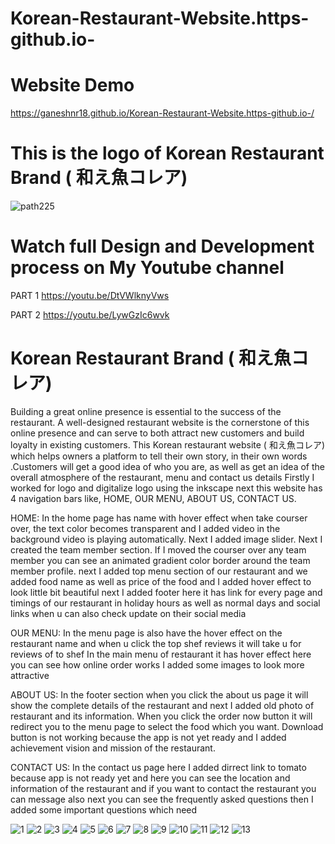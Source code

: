 # Korean-Restaurant-Website.https-github.io-
# Website Demo
https://ganeshnr18.github.io/Korean-Restaurant-Website.https-github.io-/

# This is the logo of Korean Restaurant Brand ( 和え魚コレア)
![path225](https://user-images.githubusercontent.com/72555080/193770247-331d7f8f-2c3d-4c6d-a230-9470934e9d20.png)

# Watch full Design and Development process on My Youtube channel 
PART 1
https://youtu.be/DtVWlknyVws 

PART 2
https://youtu.be/LywGzIc6wvk

# Korean Restaurant Brand ( 和え魚コレア)

Building a great online presence is essential to the success of the restaurant. 
A well-designed restaurant website is the cornerstone of this online presence and can serve to both attract new customers and build loyalty in existing customers. 
This Korean restaurant website ( 和え魚コレア) which helps  owners  a platform to tell their own story, in their own words .Customers will get a good idea of who you are, as well as get an idea of the overall atmosphere of the restaurant, menu and contact us details
Firstly I worked for logo and digitalize logo using the inkscape 
next this website has 4 navigation bars like, HOME, OUR MENU, ABOUT US, CONTACT US.

HOME: In the home page has name with hover effect when take courser over, the text color becomes transparent and I added video in the background video is playing automatically. Next I added image slider. Next I created the team member section. If I moved the courser over any team member you can see an animated gradient color border around the team member profile. next I added top menu section of our restaurant and we added food name as well as price of the food and I added hover effect to look little bit beautiful
next I added footer here it has link for every page and timings of our restaurant in holiday hours as well as normal days and social links when u can also check update on their social media

OUR MENU: In the menu page is also have the hover effect on the restaurant name and when u click the top shef reviews it will take u for reviews of to shef
In the main menu of restaurant  it has hover effect here you can see how online order works I added some images to look more attractive 

ABOUT US: In the footer section when you click the about us page it will show the complete details of the restaurant   and next I added old photo of restaurant and its information. When you click the order now button it will redirect you to the menu page to select the food which you want. Download button is not working because the app is not yet ready and I added achievement vision and mission of the restaurant.

CONTACT US: In the contact us page here I added dirrect link to tomato because app is not ready yet and here you can see the location and information of the restaurant and if you want to contact the restaurant you can message also next you can see the frequently asked questions then I added some important questions which need

![1](https://user-images.githubusercontent.com/72555080/193772094-1a13ab13-e748-4686-9cf0-7101897f3323.png)
![2](https://user-images.githubusercontent.com/72555080/193772127-df67692c-a645-49a3-80be-e469543555b6.png)
![3](https://user-images.githubusercontent.com/72555080/193771915-dea4734e-7ffb-48b2-ad5d-521468063f93.png)
![4](https://user-images.githubusercontent.com/72555080/193771935-210dad02-3e6b-4670-b5d5-515774e8a8da.png)
![5](https://user-images.githubusercontent.com/72555080/193771942-6c6fcaae-8d64-4a7d-a4f0-2c64b5b45971.png)
![6](https://user-images.githubusercontent.com/72555080/193771954-ba743587-57d8-43dd-a762-e4280e039d36.png)
![7](https://user-images.githubusercontent.com/72555080/193771963-5c7a7248-3e9e-4a36-b79f-2310837668ca.png)
![8](https://user-images.githubusercontent.com/72555080/193771985-2a7662da-1c89-418a-aa32-ef8c425f103d.png)
![9](https://user-images.githubusercontent.com/72555080/193772040-0da85cc3-2004-4844-9235-a417c354e98e.png)
![10](https://user-images.githubusercontent.com/72555080/193772049-b630d84e-4dab-476f-999d-b09d364d3ec9.png)
![11](https://user-images.githubusercontent.com/72555080/193772054-48847cc7-38b5-49a8-9837-40b854bcbd35.png)
![12](https://user-images.githubusercontent.com/72555080/193772075-fa1c0a05-b9b0-4cc6-b26e-607a5132c4ac.png)
![13](https://user-images.githubusercontent.com/72555080/193772087-aba763c6-f8d0-48c8-8be6-b407f69dfbd3.png)
